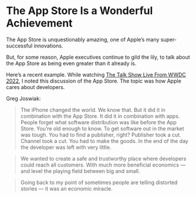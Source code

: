 # The App Store Is a Wonderful Achievement

The App Store is unquestionably amazing, one of Apple’s many super-successful innovations.

But, for some reason, Apple executives continue to gild the lily, to talk about the App Store as being even greater than it already is.

Here’s a recent example. While watching [The Talk Show Live From WWDC 2022](https://www.youtube.com/watch?v=WfnvsepVJC0), I noted this discussion of the App Store. The topic was how Apple cares about developers.

Greg Joswiak:
> The iPhone changed the world. We know that. But it did it in combination with the App Store. It did it in combination with apps. People forget what software distribution was like before the App Store. You’re old enough to know. To get software out in the market was tough. You had to find a publisher, right? Publisher took a cut. Channel took a cut. You had to make the goods. In the end of the day the developer was left with very little.

> We wanted to create a safe and trustworthy place where developers could reach all customers. With much more beneficial economics — and level the playing field between big and small.

> Going back to my point of sometimes people are telling distorted stories — it was an economic miracle.